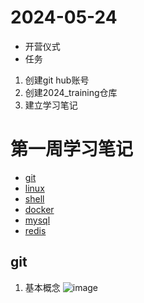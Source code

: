 # 2024-05-24  
- 开营仪式  
- 任务  
1. 创建git hub账号  
2. 创建2024_training仓库  
3. 建立学习笔记
# 第一周学习笔记
- [git](#git)
- [linux](#linux)
- [shell](#shell)
- [docker](#docker)
- [mysql](#mysql)
- [redis](#redis)
## git
1. 基本概念
![image](https://www.runoob.com/wp-content/uploads/2015/02/1352126739_7909.jpg)
